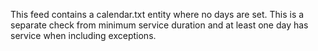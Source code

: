 This feed contains a calendar.txt entity where no days are set. This is a separate check from minimum service duration and at least one day has service when including exceptions.